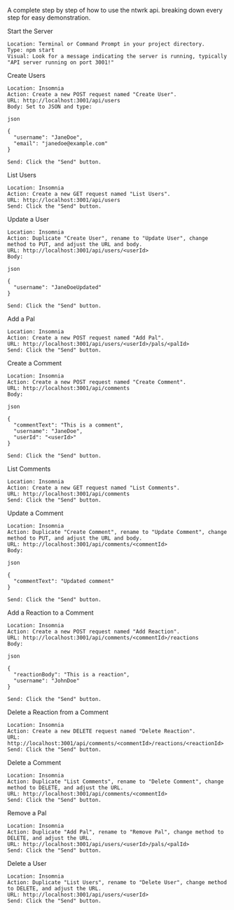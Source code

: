 A complete step by step of how to use the ntwrk api. breaking down every step for easy demonstration.

Start the Server

    Location: Terminal or Command Prompt in your project directory.
    Type: npm start
    Visual: Look for a message indicating the server is running, typically "API server running on port 3001!"

Create Users

    Location: Insomnia
    Action: Create a new POST request named "Create User".
    URL: http://localhost:3001/api/users
    Body: Set to JSON and type:

    json

    {
      "username": "JaneDoe",
      "email": "janedoe@example.com"
    }

    Send: Click the "Send" button.

List Users

    Location: Insomnia
    Action: Create a new GET request named "List Users".
    URL: http://localhost:3001/api/users
    Send: Click the "Send" button.

Update a User

    Location: Insomnia
    Action: Duplicate "Create User", rename to "Update User", change method to PUT, and adjust the URL and body.
    URL: http://localhost:3001/api/users/<userId>
    Body:

    json

    {
      "username": "JaneDoeUpdated"
    }

    Send: Click the "Send" button.

Add a Pal

    Location: Insomnia
    Action: Create a new POST request named "Add Pal".
    URL: http://localhost:3001/api/users/<userId>/pals/<palId>
    Send: Click the "Send" button.

Create a Comment

    Location: Insomnia
    Action: Create a new POST request named "Create Comment".
    URL: http://localhost:3001/api/comments
    Body:

    json

    {
      "commentText": "This is a comment",
      "username": "JaneDoe",
      "userId": "<userId>"
    }

    Send: Click the "Send" button.

List Comments

    Location: Insomnia
    Action: Create a new GET request named "List Comments".
    URL: http://localhost:3001/api/comments
    Send: Click the "Send" button.

Update a Comment

    Location: Insomnia
    Action: Duplicate "Create Comment", rename to "Update Comment", change method to PUT, and adjust the URL and body.
    URL: http://localhost:3001/api/comments/<commentId>
    Body:

    json

    {
      "commentText": "Updated comment"
    }

    Send: Click the "Send" button.

Add a Reaction to a Comment

    Location: Insomnia
    Action: Create a new POST request named "Add Reaction".
    URL: http://localhost:3001/api/comments/<commentId>/reactions
    Body:

    json

    {
      "reactionBody": "This is a reaction",
      "username": "JohnDoe"
    }

    Send: Click the "Send" button.

Delete a Reaction from a Comment

    Location: Insomnia
    Action: Create a new DELETE request named "Delete Reaction".
    URL: http://localhost:3001/api/comments/<commentId>/reactions/<reactionId>
    Send: Click the "Send" button.

Delete a Comment

    Location: Insomnia
    Action: Duplicate "List Comments", rename to "Delete Comment", change method to DELETE, and adjust the URL.
    URL: http://localhost:3001/api/comments/<commentId>
    Send: Click the "Send" button.

Remove a Pal

    Location: Insomnia
    Action: Duplicate "Add Pal", rename to "Remove Pal", change method to DELETE, and adjust the URL.
    URL: http://localhost:3001/api/users/<userId>/pals/<palId>
    Send: Click the "Send" button.

Delete a User

    Location: Insomnia
    Action: Duplicate "List Users", rename to "Delete User", change method to DELETE, and adjust the URL.
    URL: http://localhost:3001/api/users/<userId>
    Send: Click the "Send" button.
